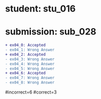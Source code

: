 # student: stu_016
# submission: sub_028

```diff
+ ex04_0: Accepted
- ex04_1: Wrong Answer
+ ex04_2: Accepted
- ex04_3: Wrong Answer
- ex04_4: Wrong Answer
- ex04_5: Wrong Answer
+ ex04_6: Accepted
- ex04_7: Wrong Answer
- ex04_8: Wrong Answer
```
#incorrect=6
#correct=3
